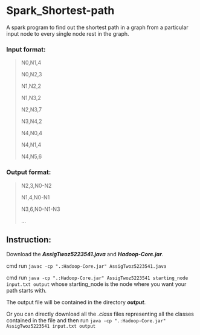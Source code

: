 # Spark_Shortest-path
A spark program to find out the shortest path in a graph from a particular input node to every single node rest in the graph.

### Input format:
> N0,N1,4
> 
> N0,N2,3
>
> N1,N2,2
>
> N1,N3,2
>
> N2,N3,7
>
> N3,N4,2
>
> N4,N0,4
>
> N4,N1,4
>
> N4,N5,6

### Output format:
> N2,3,N0-N2
>
> N1,4,N0-N1
>
> N3,6,N0-N1-N3
>
> ...
## Instruction:
Download the ***AssigTwoz5223541.java*** and ***Hadoop-Core.jar***.

cmd run `javac -cp ".:Hadoop-Core.jar" AssigTwoz5223541.java`

cmd run `java -cp ".:Hadoop-Core.jar" AssigTwoz5223541 starting_node input.txt output` whose starting_node is the node where you want your path starts with.

The output file will be contained in the directory ***output***.

Or you can directly download all the *.class* files representing all the classes contained in the file and then run `java -cp ".:Hadoop-Core.jar" AssigTwoz5223541 input.txt output`
